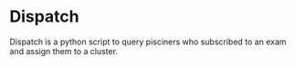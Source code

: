 # Dispatch

Dispatch is a python script to query pisciners who subscribed to an exam and assign them to a cluster.
